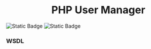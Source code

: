 <h1 style="text-align: center;">PHP User Manager</h1>

![Static Badge](https://img.shields.io/badge/Java-17-orange)  ![Static Badge](https://img.shields.io/badge/php-blue)  

### WSDL
